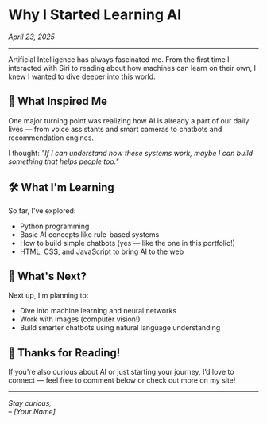 # Why I Started Learning AI

*April 23, 2025*

---

Artificial Intelligence has always fascinated me. From the first time I interacted with Siri to reading about how machines can learn on their own, I knew I wanted to dive deeper into this world.

## 🌟 What Inspired Me

One major turning point was realizing how AI is already a part of our daily lives — from voice assistants and smart cameras to chatbots and recommendation engines.

I thought: _"If I can understand how these systems work, maybe I can build something that helps people too."_

## 🛠️ What I'm Learning

So far, I've explored:

- Python programming
- Basic AI concepts like rule-based systems
- How to build simple chatbots (yes — like the one in this portfolio!)
- HTML, CSS, and JavaScript to bring AI to the web

## 🚀 What's Next?

Next up, I'm planning to:

- Dive into machine learning and neural networks
- Work with images (computer vision!)
- Build smarter chatbots using natural language understanding

## 💬 Thanks for Reading!

If you're also curious about AI or just starting your journey, I’d love to connect — feel free to comment below or check out more on my site!

---

*Stay curious,  
– [Your Name]*
